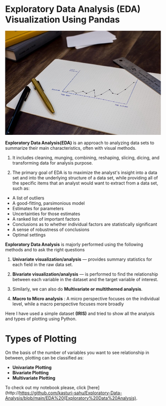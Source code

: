 # Exploratory Data Analysis (EDA) Visualization Using Pandas

![](https://github.com/kasturi-sahu/Exploratory-Data-Analysis/blob/main/EDA.jpeg)

**Exploratory Data Analysis(EDA)** is an approach to analyzing data sets to summarize their main characteristics, often with visual methods. 


1.  It includes cleaning, munging, combining, reshaping, slicing, dicing, and transforming data for analysis purpose.

2. The primary goal of EDA is to maximize the analyst's insight into a data set and into the underlying structure of a   data set, while providing all of the specific items that an analyst would want to extract from a data set, such as:

- A list of outliers  
- A good-fitting, parsimonious model  
- Estimates for parameters  
- Uncertainties for those estimates  
- A ranked list of important factors  
- Conclusions as to whether individual factors are statistically significant  
- A sense of robustness of conclusions  
- Optimal settings

**Exploratory Data Analysis** is majorly performed using the following methods and to ask the right questions

1.	**Univariate visualization/analysis** — provides summary statistics for each field in the raw data set. 

2.	**Bivariate visualization/analysis** — is performed to find the relationship between each variable in the dataset and the target variable of interest. 

3.	Similarly, we can also do **Multivariate or multithemed analysis**.

4.	**Macro to Micro analysis** : A micro perspective focuses on the individual level, while a macro perspective focuses more broadly 


Here I have used a simple dataset **(IRIS)** and tried to show all the analysis and types of plotting using Python.

# Types of Plotting

On the basis of the number of variables you want to see relationship in between, plotting can be classified as:

  - **Univariate Plotting**
  - **Bivariate Plotting**
  - **Multivariate Plotting**
  
  To check out my notebook please, click [here](http://https://github.com/kasturi-sahu/Exploratory-Data-Analysis/blob/main/EDA%20(Exploratory%20Data%20Analysis). 
